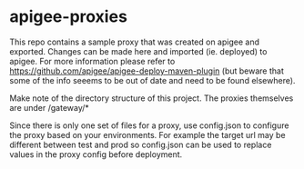 # apigee-proxies

This repo contains a sample proxy that was created on apigee and exported.  Changes can be made here and imported (ie. deployed) to apigee.  For more information please refer to https://github.com/apigee/apigee-deploy-maven-plugin (but beware that some of the info seeems to be out of date and need to be found elsewhere).

Make note of the directory structure of this project.  The proxies themselves are under /gateway/*

Since there is only one set of files for a proxy, use config.json to configure the proxy based on your environments.  For example the target url may be different between test and prod so config.json can be used to replace values in the proxy config before deployment.

